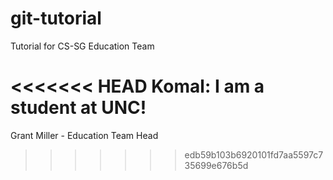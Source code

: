 # git-tutorial
Tutorial for CS-SG Education Team

<<<<<<< HEAD
Komal:
I am a student at UNC!
=======
Grant Miller - Education Team Head
>>>>>>> edb59b103b6920101fd7aa5597c735699e676b5d
